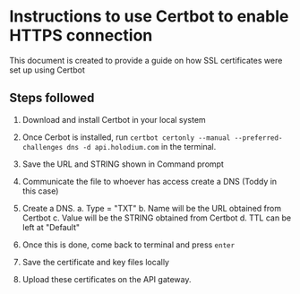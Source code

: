 # Instructions to use Certbot to enable HTTPS connection

This document is created to provide a guide on how SSL certificates were set up using Certbot

## Steps followed
1. Download and install Certbot in your local system
2. Once Cerbot is installed, run `certbot certonly --manual --preferred-challenges dns -d api.holodium.com` in the terminal.
3. Save the URL and STRING shown in Command prompt
4. Communicate the file to whoever has access create a DNS (Toddy in this case)
5. Create a DNS.
  a. Type = "TXT"
  b. Name will be the URL obtained from Certbot
  c. Value will be the STRING obtained from Certbot
  d. TTL can be left at "Default"

6. Once this is done, come back to terminal and press `enter`
7. Save the certificate and key files locally
8. Upload these certificates on the API gateway.
